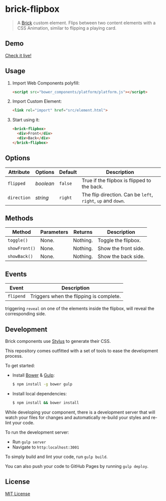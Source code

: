 # brick-flipbox

> A [Brick](https://github.com/mozilla/brick/) custom element.
> Flips between two content elements with a CSS Animation, similar to flipping a playing card.

## Demo

[Check it live!](http://dotch.github.io/brick-flipbox)

## Usage

1. Import Web Components polyfill:

    ```html
    <script src="bower_components/platform/platform.js"></script>
    ```

2. Import Custom Element:

    ```html
    <link rel="import" href="src/element.html">
    ```

3. Start using it:

    ```html
    <brick-flipbox>
      <div>Front</div>
      <div>Back</div>
    </brick-flipbox>
    ```

## Options

Attribute    | Options    | Default     | Description
---          | ---        | ---         | ---
`flipped`    | *boolean*  | `false`     | True if the flipbox is flipped to the back.
`direction`  | *string*   | `right`     | The flip direction. Can be `left`, `right`, `up` and `down`.

## Methods

Method       | Parameters   | Returns     | Description
---          | ---          | ---         | ---
`toggle()`   | None.        | Nothing.    | Toggle the flipbox.
`showFront()`| None.        | Nothing.    | Show the front side.
`showBack()` | None.        | Nothing.    | Show the back side.

## Events

Event         | Description
---           | ---
`flipend`     | Triggers when the flipping is complete.

triggering `reveal` on one of the elements inside the flipbox, will reveal the corresponding side.

## Development

Brick components use [Stylus](http://learnboost.github.com/stylus/) to generate their CSS.

This repository comes outfitted with a set of tools to ease the development process.

To get started:

* Install [Bower](http://bower.io/) & [Gulp](http://gulpjs.com/):

    ```sh
    $ npm install -g bower gulp
    ```

* Install local dependencies:

    ```sh
    $ npm install && bower install
    ```

While developing your component, there is a development server that will watch your files for changes and automatically re-build your styles and re-lint your code.

To run the development server:

* Run `gulp server`
* Navigate to `http:localhost:3001`

To simply build and lint your code, run `gulp build`.

You can also push your code to GitHub Pages by running `gulp deploy`.

## License

[MIT License](http://opensource.org/licenses/MIT)

